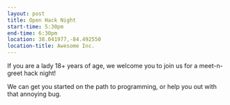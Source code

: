 ```yaml
---
layout: post
title: Open Hack Night
start-time: 5:30pm
end-time: 6:30pm
location: 38.041977,-84.492550
location-title: Awesome Inc.
---
```


If you are a lady 18+ years of age, we welcome you to join us for a meet-n-greet hack night!

We can get you started on the path to programming, or help you out with that annoying bug.
